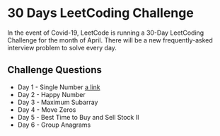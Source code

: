 # 30 Days LeetCoding Challenge
In the event of Covid-19, LeetCode is running a 30-Day LeetCoding Challenge for the month of April. There will be a new frequently-asked interview problem to solve every day. 

## Challenge Questions
* Day 1 - Single Number [a link](https://github.com/DW-Hwang/30-Days-LeetCoding-Challenge/blob/master/Single%20Number.py)
* Day 2 - Happy Number
* Day 3 - Maximum Subarray
* Day 4 - Move Zeros
* Day 5 - Best Time to Buy and Sell Stock II
* Day 6 - Group Anagrams


